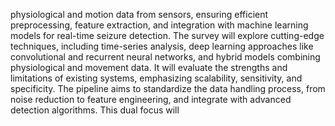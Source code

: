 physiological and motion data from sensors, ensuring efficient preprocessing, feature
extraction, and integration with machine learning models for real-time seizure detection.
The survey will explore cutting-edge techniques, including time-series analysis, deep
learning approaches like convolutional and recurrent neural networks, and hybrid
models combining physiological and movement data. It will evaluate the strengths and
limitations of existing systems, emphasizing scalability, sensitivity, and specificity. The
pipeline aims to standardize the data handling process, from noise reduction to feature
engineering, and integrate with advanced detection algorithms. This dual focus will